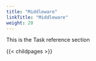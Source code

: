 ```yaml
---
title: "Middleware"
linkTitle: "Middleware"
weight: 20
---
```



This is the Task reference section

{{< childpages >}}


